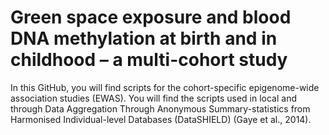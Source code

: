 # Green space exposure and blood DNA methylation at birth and in childhood – a multi-cohort study

In this GitHub, you will find scripts for the cohort-specific epigenome-wide association studies (EWAS). You will find the scripts used in local and through Data Aggregation Through Anonymous Summary-statistics from Harmonised Individual-level Databases (DataSHIELD) (Gaye et al., 2014). 
